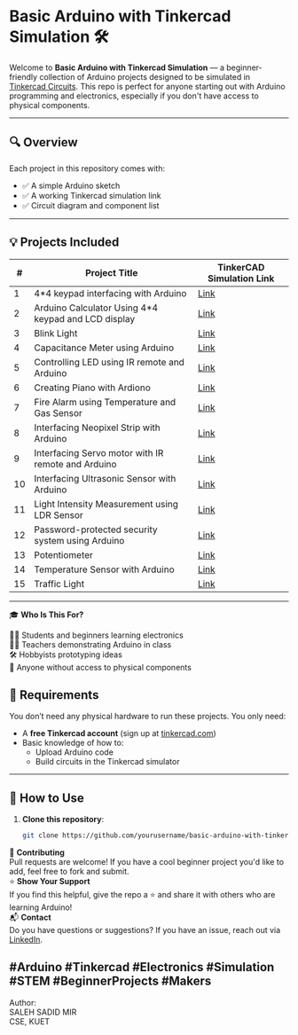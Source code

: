 # Basic Arduino with Tinkercad Simulation 🛠️

Welcome to **Basic Arduino with Tinkercad Simulation** — a beginner-friendly collection of Arduino projects designed to be simulated in [Tinkercad Circuits](https://www.tinkercad.com/). This repo is perfect for anyone starting out with Arduino programming and electronics, especially if you don't have access to physical components.

---

## 🔍 Overview

Each project in this repository comes with:
- ✅ A simple Arduino sketch
- ✅ A working Tinkercad simulation link
- ✅ Circuit diagram and component list

---

## 💡 Projects Included

| #  | Project Title         | TinkerCAD Simulation Link            |
|----|------------------------|------------------------------------|
| 1  | 4*4 keypad interfacing with Arduino                  | [Link](https://www.tinkercad.com/things/gyOY6BoxGyv-44-keypad-interfacing-with-arduino-uno-?sharecode=Rh6UfsQyFvJtukkAFNK8szjhwxGWOS3-yS4KC3uQJLY)  |
| 2  | Arduino Calculator Using 4*4 keypad and LCD display  | [Link](https://www.tinkercad.com/things/kvaSw3RhAMU-arduino-calculator-using-44-keypad-and-lcd-display?sharecode=undefined)  |
| 3  | Blink Light                                          | [Link](https://www.tinkercad.com/things/8YuUWt4cEiJ-password-protected-security-system-using-arduino-?sharecode=TKPNBPZtkYHaDS9g6HDS2xeXbOTd_IE8ueiSV1YhOSA)  |
| 4  | Capacitance Meter using Arduino                      | [Link](https://www.tinkercad.com/things/lfFz6s8bnJo-capacitance-meter-using-arduino?sharecode=JpIUm52ajlEjxb2_UMIzVAuczgPHOz9tiHkc-vDuk6A)  |
| 5  | Controlling LED using IR remote and Arduino          | [Link](https://www.tinkercad.com/things/gKL6EoHKXjw-controlling-led-using-ir-remote-and-arduino?sharecode=WT84kD96TugjL2JuaBp76MetcUQnq76xC9b7pj-M5iw)  |
| 6  | Creating Piano with Ardiono                          | [Link](https://www.tinkercad.com/things/8d9vZK8vHZb-creating-piano-with-arduino-?sharecode=6r_KKSZlROo56n-BaoAjbM72zl3_7wyluYvVo-DXKOg)|
| 7  | Fire Alarm using Temperature and Gas Sensor          | [Link](https://www.tinkercad.com/things/2AcCpre0I8t-interfacing-ultrasonic-sensor-with-arduino-?sharecode=ePK0yY8Ea0Qx8mqINpIa7q1-9kjEVP3t2-bCHwI5eR0)|
| 8  | Interfacing Neopixel Strip with Arduino              | [Link](https://www.tinkercad.com/things/537RtaETPuw-interfacing-neopixel-strip-with-arduino?sharecode=undefined)|
| 9  | Interfacing Servo motor with IR remote and Arduino   | [Link](https://www.tinkercad.com/things/1RZwkx0egmJ-interfacing-servo-motor-with-ir-remote-and-arduino?sharecode=undefined)|
| 10 | Interfacing Ultrasonic Sensor with Arduino           | [Link](https://www.tinkercad.com/things/2AcCpre0I8t-interfacing-ultrasonic-sensor-with-arduino-?sharecode=undefined)|
| 11 | Light Intensity Measurement using LDR Sensor         | [Link](https://www.tinkercad.com/things/l79AD3CZpRm-light-intensity-mesurement-using-ldr-sensor?sharecode=ZUQxCdtCGjlKfW5NU-jajVy7ZyeEagcyaIZBsCco9Do)|
| 12 | Password-protected security system using Arduino     | [Link](https://www.tinkercad.com/things/8YuUWt4cEiJ-password-protected-security-system-using-arduino-?sharecode=TKPNBPZtkYHaDS9g6HDS2xeXbOTd_IE8ueiSV1YhOSA)|
| 13 | Potentiometer                                        |[Link](https://www.tinkercad.com/things/b1qNr9b9rCX-potentiometer) |
| 14 | Temperature Sensor with Arduino                      |[Link](https://www.tinkercad.com/things/hkxxPS6Wq0I-temperature-sensor-with-arduino?sharecode=6t2o_tn2Yc-ai1wcsD_kIUwXoaEVptB50JxlGi-pvoI) |
| 15 | Traffic Light                                        |[Link](https://www.tinkercad.com/things/0mXS6duXab9-traffic-light?sharecode=Q8QdN0cHstD-AOrVyvexEjjy-XcmQld4SAoDiqS8OLE) |

---
🎓 **Who Is This For?**<br/>

🧑‍🎓 Students and beginners learning electronics<br/>
👩‍🏫 Teachers demonstrating Arduino in class<br/>
🛠️ Hobbyists prototyping ideas<br/>
🧪 Anyone without access to physical components<br/>

## 🔧 Requirements

You don’t need any physical hardware to run these projects. You only need:

- A **free Tinkercad account** (sign up at [tinkercad.com](https://www.tinkercad.com/))
- Basic knowledge of how to:
  - Upload Arduino code
  - Build circuits in the Tinkercad simulator
---
## 🚀 How to Use

1. **Clone this repository**:
   ```bash
   git clone https://github.com/yourusername/basic-arduino-with-tinkercad-simulation.git

🙌 **Contributing**<br/>
Pull requests are welcome! If you have a cool beginner project you'd like to add, feel free to fork and submit.
<br/>
⭐ **Show Your Support**<br/>
If you find this helpful, give the repo a ⭐ and share it with others who are learning Arduino!
<br/>
📬 **Contact** <br/>
Do you have questions or suggestions? If you have an issue, reach out via [LinkedIn](www.linkedin.com/in/saleh-sadid-mir-749146281).

#Arduino #Tinkercad #Electronics #Simulation #STEM #BeginnerProjects #Makers
--------------
Author: <br/> 
SALEH SADID MIR <br/>
CSE, KUET
